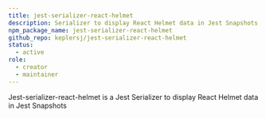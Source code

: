 ```yaml
---
title: jest-serializer-react-helmet
description: Serializer to display React Helmet data in Jest Snapshots
npm_package_name: jest-serializer-react-helmet
github_repo: keplersj/jest-serializer-react-helmet
status:
  - active
role:
  - creator
  - maintainer
---
```


Jest-serializer-react-helmet is a Jest Serializer to display React Helmet data in Jest Snapshots
